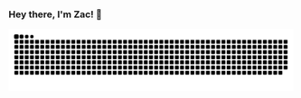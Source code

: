 ### Hey there, I'm Zac! 👋

<picture>
  <source media="(prefers-color-scheme: dark)" srcset="https://raw.githubusercontent.com/ZMcWilliam/ZMcWilliam/snek-output/github-contribution-grid-snake-dark.svg">
  <source media="(prefers-color-scheme: light)" srcset="https://raw.githubusercontent.com/ZMcWilliam/ZMcWilliam/snek-output/github-contribution-grid-snake.svg">
  <img alt="github contribution grid snake animation" src="https://raw.githubusercontent.com/ZMcWilliam/ZMcWilliam/snek-output/github-contribution-grid-snake.svg">
</picture>
